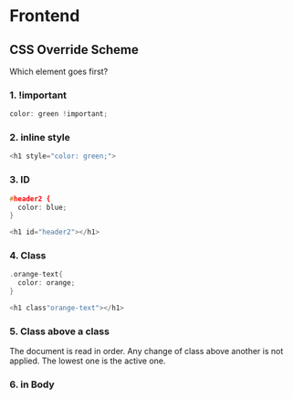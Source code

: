 # Frontend

## CSS Override Scheme

Which element goes first?

### 1. !important
```h
color: green !important;
```

### 2. inline style
```h
<h1 style="color: green;">
```

### 3. ID
```h
#header2 {
  color: blue;
}
```

```h
<h1 id="header2"></h1>
```

### 4. Class
```h
.orange-text{
  color: orange;
}
```

```h
<h1 class"orange-text"></h1>
```


### 5. Class above a class
The document is read in order. Any change of class above another is not applied. The lowest one is the active one.

### 6. in Body
